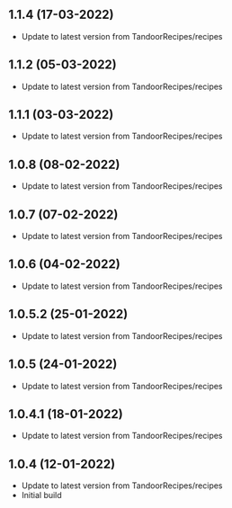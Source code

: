 
## 1.1.4 (17-03-2022)
- Update to latest version from TandoorRecipes/recipes

## 1.1.2 (05-03-2022)
- Update to latest version from TandoorRecipes/recipes

## 1.1.1 (03-03-2022)
- Update to latest version from TandoorRecipes/recipes

## 1.0.8 (08-02-2022)
- Update to latest version from TandoorRecipes/recipes

## 1.0.7 (07-02-2022)
- Update to latest version from TandoorRecipes/recipes

## 1.0.6 (04-02-2022)
- Update to latest version from TandoorRecipes/recipes

## 1.0.5.2 (25-01-2022)
- Update to latest version from TandoorRecipes/recipes

## 1.0.5 (24-01-2022)
- Update to latest version from TandoorRecipes/recipes
## 1.0.4.1 (18-01-2022)

- Update to latest version from TandoorRecipes/recipes

## 1.0.4 (12-01-2022)

- Update to latest version from TandoorRecipes/recipes
- Initial build
